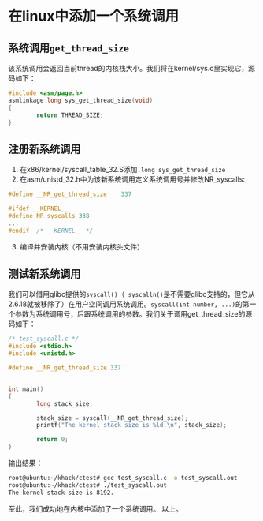 # 在linux中添加一个系统调用


## 系统调用`get_thread_size` 
该系统调用会返回当前thread的内核栈大小。我们将在kernel/sys.c里实现它，源码如下：

```c
#include <asm/page.h>
asmlinkage long sys_get_thread_size(void)
{
        return THREAD_SIZE;
}
```

## 注册新系统调用

1. 在x86/kernel/syscall_table_32.S添加`.long sys_get_thread_size`
2. 在asm/unistd_32.h中为该新系统调用定义系统调用号并修改NR_syscalls:

```c
#define __NR_get_thread_size    337

#ifdef __KERNEL__
#define NR_syscalls 338
...
#endif	/* __KERNEL__ */
```
3. 编译并安装内核（不用安装内核头文件）

## 测试新系统调用
我们可以借用glibc提供的`syscall()`（`_syscalln()`是不需要glibc支持的，但它从2.6.18就被移除了）在用户空间调用系统调用。`syscall(int number, ...)`的第一个参数为系统调用号，后跟系统调用的参数。我们关于调用get_thread_size的源码如下：

```c
/* test_syscall.c */
#include <stdio.h>
#include <unistd.h>

#define __NR_get_thread_size 337


int main()
{
        long stack_size;

        stack_size = syscall(__NR_get_thread_size);
        printf("The kernel stack size is %ld.\n", stack_size);

        return 0;
}
```

输出结果：

```bash
root@ubuntu:~/khack/ctest# gcc test_syscall.c -o test_syscall.out
root@ubuntu:~/khack/ctest# ./test_syscall.out
The kernel stack size is 8192.
```

至此，我们成功地在内核中添加了一个系统调用。
以上。
